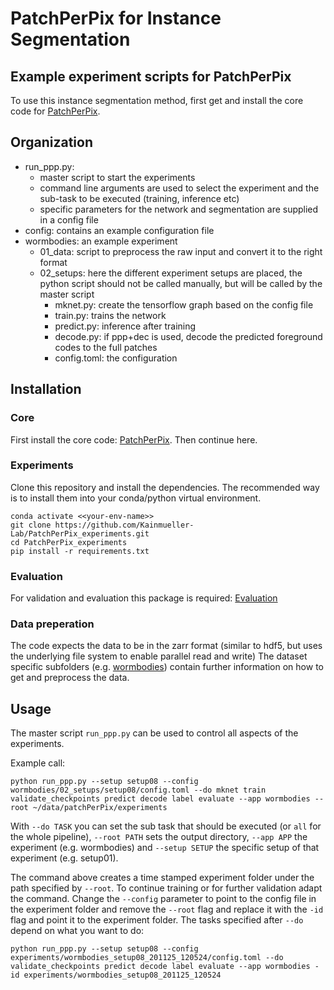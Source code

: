 # PatchPerPix for Instance Segmentation

## Example experiment scripts for PatchPerPix
To use this instance segmentation method, first get and install the core code for [PatchPerPix](https://github.com/Kainmueller-Lab/PatchPerPix).

## Organization
- run_ppp.py:
  - master script to start the experiments
  - command line arguments are used to select the experiment and the sub-task to be executed (training, inference etc)
  - specific parameters for the network and segmentation are supplied in a config file
- config: contains an example configuration file
- wormbodies: an example experiment
  - 01_data: script to preprocess the raw input and convert it to the right format
  - 02_setups: here the different experiment setups are placed, the python script should not be called manually, but will be called by the master script
    - mknet.py: create the tensorflow graph based on the config file
    - train.py: trains the network
    - predict.py: inference after training
    - decode.py: if ppp+dec is used, decode the predicted foreground codes to the full patches
    - config.toml: the configuration

## Installation

### Core
First install the core code: [PatchPerPix](https://github.com/Kainmueller-Lab/PatchPerPix).
Then continue here.

### Experiments
Clone this repository and install the dependencies.
The recommended way is to install them into your conda/python virtual environment.

```
conda activate <<your-env-name>>
git clone https://github.com/Kainmueller-Lab/PatchPerPix_experiments.git
cd PatchPerPix_experiments
pip install -r requirements.txt
```

### Evaluation

For validation and evaluation this package is required:
[Evaluation](https://github.com/Kainmueller-Lab/evaluate-instance-segmentation)


### Data preperation

The code expects the data to be in the zarr format (similar to hdf5, but uses the underlying file system to enable parallel read and write)
The dataset specific subfolders (e.g. [wormbodies](wormbodies)) contain further information on how to get and preprocess the data.


## Usage
The master script `run_ppp.py` can be used to control all aspects of the experiments.

Example call:
```
python run_ppp.py --setup setup08 --config wormbodies/02_setups/setup08/config.toml --do mknet train validate_checkpoints predict decode label evaluate --app wormbodies --root ~/data/patchPerPix/experiments
```

With `--do TASK` you can set the sub task that should be executed (or `all` for the whole pipeline), `--root PATH` sets the output directory, `--app APP` the experiment (e.g. wormbodies) and `--setup SETUP` the specific setup of that experiment (e.g. setup01).

The command above creates a time stamped experiment folder under the path specified by `--root`.
To continue training or for further validation adapt the command. Change the `--config` parameter to point to the config file in the experiment folder and remove the `--root` flag and replace it with the `-id` flag and point it to the experiment folder. The tasks specified after `--do` depend on what you want to do:
```
python run_ppp.py --setup setup08 --config experiments/wormbodies_setup08_201125_120524/config.toml --do  validate_checkpoints predict decode label evaluate --app wormbodies -id experiments/wormbodies_setup08_201125_120524
```
